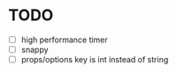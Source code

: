 TODO
====

- [ ] high performance timer
- [ ] snappy
- [ ] props/options key is int instead of string
